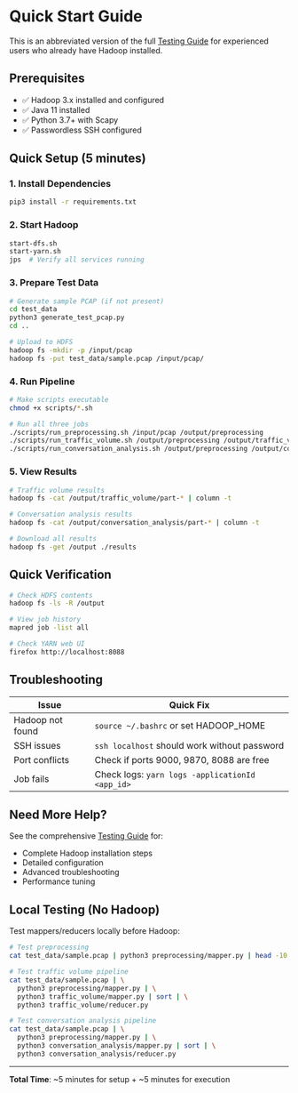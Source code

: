 # Quick Start Guide

This is an abbreviated version of the full [Testing Guide](TESTING_GUIDE.md) for experienced users who already have Hadoop installed.

## Prerequisites

- ✅ Hadoop 3.x installed and configured
- ✅ Java 11 installed
- ✅ Python 3.7+ with Scapy
- ✅ Passwordless SSH configured

## Quick Setup (5 minutes)

### 1. Install Dependencies

```bash
pip3 install -r requirements.txt
```

### 2. Start Hadoop

```bash
start-dfs.sh
start-yarn.sh
jps  # Verify all services running
```

### 3. Prepare Test Data

```bash
# Generate sample PCAP (if not present)
cd test_data
python3 generate_test_pcap.py
cd ..

# Upload to HDFS
hadoop fs -mkdir -p /input/pcap
hadoop fs -put test_data/sample.pcap /input/pcap/
```

### 4. Run Pipeline

```bash
# Make scripts executable
chmod +x scripts/*.sh

# Run all three jobs
./scripts/run_preprocessing.sh /input/pcap /output/preprocessing
./scripts/run_traffic_volume.sh /output/preprocessing /output/traffic_volume
./scripts/run_conversation_analysis.sh /output/preprocessing /output/conversation_analysis
```

### 5. View Results

```bash
# Traffic volume results
hadoop fs -cat /output/traffic_volume/part-* | column -t

# Conversation analysis results
hadoop fs -cat /output/conversation_analysis/part-* | column -t

# Download all results
hadoop fs -get /output ./results
```

## Quick Verification

```bash
# Check HDFS contents
hadoop fs -ls -R /output

# View job history
mapred job -list all

# Check YARN web UI
firefox http://localhost:8088
```

## Troubleshooting

| Issue | Quick Fix |
|-------|-----------|
| Hadoop not found | `source ~/.bashrc` or set HADOOP_HOME |
| SSH issues | `ssh localhost` should work without password |
| Port conflicts | Check if ports 9000, 9870, 8088 are free |
| Job fails | Check logs: `yarn logs -applicationId <app_id>` |

## Need More Help?

See the comprehensive [Testing Guide](TESTING_GUIDE.md) for:
- Complete Hadoop installation steps
- Detailed configuration
- Advanced troubleshooting
- Performance tuning

## Local Testing (No Hadoop)

Test mappers/reducers locally before Hadoop:

```bash
# Test preprocessing
cat test_data/sample.pcap | python3 preprocessing/mapper.py | head -10

# Test traffic volume pipeline
cat test_data/sample.pcap | \
  python3 preprocessing/mapper.py | \
  python3 traffic_volume/mapper.py | sort | \
  python3 traffic_volume/reducer.py

# Test conversation analysis pipeline
cat test_data/sample.pcap | \
  python3 preprocessing/mapper.py | \
  python3 conversation_analysis/mapper.py | sort | \
  python3 conversation_analysis/reducer.py
```

---

**Total Time**: ~5 minutes for setup + ~5 minutes for execution

